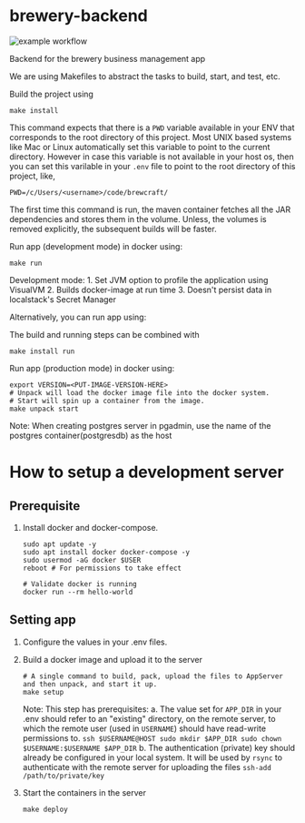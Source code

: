 # brewery-backend

![example workflow](https://github.com/github/docs/actions/workflows/main.yml/badge.svg)

Backend for the brewery business management app

We are using Makefiles to abstract the tasks to build, start, and test, etc.


Build the project using
```
make install
```

This command expects that there is a `PWD` variable available in your ENV that corresponds to the root directory of this project. Most UNIX based systems like Mac or Linux automatically set this variable to point to the current directory. However in case this variable is not available in your host os, then you can set this varilable in your `.env` file to point to the root directory of this project, like,

```
PWD=/c/Users/<username>/code/brewcraft/
```
The first time this command is run, the maven container fetches all the JAR dependencies and stores them in the volume. Unless, the volumes is removed explicitly, the subsequent builds will be faster.



Run app (development mode) in docker using:
```
make run
```
Development mode:
    1. Set JVM option to profile the application using VisualVM
    2. Builds docker-image at run time
    3. Doesn't persist data in localstack's Secret Manager

Alternatively, you can run app using:

The build and running steps can be combined with
```
make install run
```

Run app (production mode) in docker using:
```
export VERSION=<PUT-IMAGE-VERSION-HERE>
# Unpack will load the docker image file into the docker system.
# Start will spin up a container from the image.
make unpack start
```
Note: When creating postgres server in pgadmin, use the name of the postgres container(postgresdb) as the host

# How to setup a development server

## Prerequisite

1. Install docker and docker-compose.
    ```
    sudo apt update -y
    sudo apt install docker docker-compose -y
    sudo usermod -aG docker $USER
    reboot # For permissions to take effect

    # Validate docker is running
    docker run --rm hello-world
    ```

## Setting app

1. Configure the values in your .env files.

2. Build a docker image and upload it to the server
    ```
    # A single command to build, pack, upload the files to AppServer and then unpack, and start it up.
    make setup
    ```
    Note: This step has prerequisites:
        a. The value set for `APP_DIR` in your .env should refer to an "existing" directory, on the remote server, to which the remote user (used in `USERNAME`) should have read-write permissions to.
            ```
            ssh $USERNAME@HOST
            sudo mkdir $APP_DIR
            sudo chown $USERNAME:$USERNAME $APP_DIR
            ```
        b. The authentication (private) key should already be configured in your local system. It will be used by `rsync` to authenticate with the remote server for uploading the files
            ```
            ssh-add /path/to/private/key
            ```

3. Start the containers in the server
    ```
    make deploy
    ```